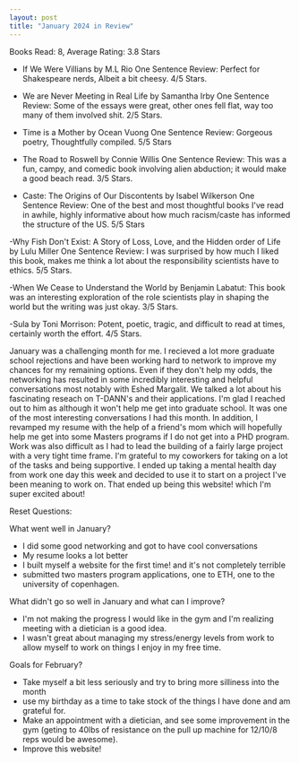 ```yaml
---
layout: post
title: "January 2024 in Review"
---
```


Books Read: 8, Average Rating: 3.8 Stars

- If We Were Villians by M.L Rio
One Sentence Review: Perfect for Shakespeare nerds, Albeit a bit cheesy. 4/5 Stars.

- We are Never Meeting in Real Life by Samantha Irby 
One Sentence Review: Some of the essays were great, other ones fell flat, way too many of them involved shit. 2/5 Stars.

- Time is a Mother by Ocean Vuong
One Sentence Review: Gorgeous poetry, Thoughtfully compiled. 5/5 Stars

- The Road to Roswell by Connie Willis
One Sentence Review: This was a fun, campy, and comedic book involving alien abduction; it would make a good beach read. 3/5 Stars.

- Caste: The Origins of Our Discontents by Isabel Wilkerson
One Sentence Review: One of the best and most thoughtful books I've read in awhile, highly informative about how much racism/caste has informed the structure of the US. 5/5 Stars

-Why Fish Don't Exist: A Story of Loss, Love, and the Hidden order of Life by Lulu Miller
One Sentence Review: I was surprised by how much I liked this book, makes me think a lot about the responsibility scientists have to ethics. 5/5 Stars.

-When We Cease to Understand the World by Benjamin Labatut: This book was an interesting exploration of the role scientists play in shaping the world but the writing was just okay. 3/5 Stars.

-Sula by Toni Morrison: Potent, poetic, tragic, and difficult to read at times, certainly worth the effort. 4/5 Stars.

January was a challenging month for me. I recieved a lot more graduate school rejections and have been working hard to network to improve my chances for my remaining options. Even if they don't help my odds, the networking has resulted in some incredibly interesting and helpful conversations most notably with Eshed Margalit. We talked a lot about his fascinating reseach on T-DANN's and their applications. I'm glad I reached out to him as although it won't help me get into graduate school. It was one of the most interesting conversations I had this month. In addition, I revamped my resume with the help of a friend's mom which will hopefully help me get into some Masters programs if I do not get into a PHD program. Work was also difficult as I had to lead the building of a fairly large project with a very tight time frame. I'm grateful to my coworkers for taking on a lot of the tasks and being supportive. I ended up taking a mental health day from work one day this week and decided to use it to start on a project I've been meaning to work on. That ended up being this website! which I'm super excited about!

Reset Questions:

What went well in January?
- I did some good networking and got to have cool conversations
- My resume looks a lot better
- I built myself a website for the first time! and it's not completely terrible
- submitted two masters program applications, one to ETH, one to the university of copenhagen.

What didn't go so well in January and what can I improve?
- I'm not making the progress I would like in the gym and I'm realizing meeting with a dietician is a good idea.
- I wasn't great about managing my stress/energy levels from work to allow myself to work on things I enjoy in my free time.

Goals for February?
- Take myself a bit less seriously and try to bring more silliness into the month
- use my birthday as a time to take stock of the things I have done and am grateful for.
- Make an appointment with a dietician, and see some improvement in the gym (geting to 40lbs of resistance on the pull up machine for 12/10/8 reps would be awesome).
- Improve this website!

